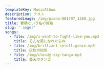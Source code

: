 ```yaml
---
templateKey: MusicAlbum
description: テスト
featuredimage: /img/piano-801707_1280.jpg
title: 鬱積という名の情熱
slug: ' anger'
songs:
  - file: /img/i-want-to-fight-like-you.mp3
    title: そんな風になれたらね
  - file: /img/brilliant-intelligence.mp3
    title: 灰色の知性
  - file: /img/cloudy-sky-tango.mp3
    title: 曇天のタンゴ
---
```


